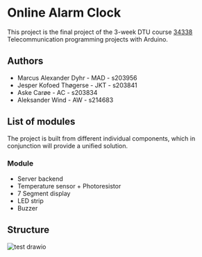 # Online Alarm Clock

This project is the final project of the 3-week DTU course [34338](https://kurser.dtu.dk/course/34338) Telecommunication programming projects with Arduino.

## Authors
- Marcus Alexander Dyhr - MAD - s203956
- Jesper Kofoed Thøgerse - JKT - s203841
- Aske Carøe - AC - s203834
- Aleksander Wind - AW - s214683

## List of modules
The project is built from different individual components, which in conjunction will provide a unified solution. 

### Module
- Server backend
- Temperature sensor + Photoresistor
- 7 Segment display
- LED strip
- Buzzer

## Structure
![test drawio](https://user-images.githubusercontent.com/39887231/213430741-237d9695-edb4-40b5-bec1-468ce13828f1.png)
